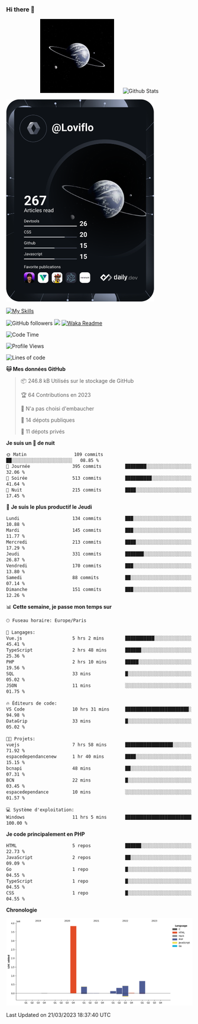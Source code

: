 ### Hi there 👋

<p align="center">
  <img src="https://github.com/Loviflo/Loviflo/blob/main/img/portrait.jpg" alt="Loviflo" height="200" style="margin-right: 20px"/>
  <img src="https://github-readme-stats.vercel.app/api?username=Loviflo&show_icons=true&theme=graywhite" alt="Github Stats" />
</p>

<a href="https://app.daily.dev/loviflo"><img src="https://github.com/loviflo/loviflo/blob/main/devcard.svg" width="400" alt="Loviflo's Dev Card"/></a>


[![My Skills](https://skillicons.dev/icons?i=php,laravel,symfony,mysql,js,ts,html,css,sass,angular,docker,webpack,vscode,figma,git,github,gitlab)](https://skillicons.dev)


![GitHub followers](https://img.shields.io/github/followers/Loviflo?label=Follow&style=social)
![](https://visitor-badge.glitch.me/badge?page_id=Loviflo.Loviflo)
[![Waka Readme](https://github.com/Loviflo/Loviflo/actions/workflows/update-stats.yml/badge.svg)](https://github.com/Loviflo/Loviflo/actions/workflows/update-stats.yml)

<!--START_SECTION:waka-->
![Code Time](http://img.shields.io/badge/Code%20Time-1%2C056%20hrs%2039%20mins-blue)

![Profile Views](http://img.shields.io/badge/Vues%20du%20profil-0-blue)

![Lines of code](https://img.shields.io/badge/Depuis%20Hello%20World%2C%20j%27ai%20%C3%A9crit-5.7%20million%20Lignes%20de%20code-blue)

**🐱 Mes données GitHub** 

> 📦 246.8 kB Utilisés sur le stockage de GitHub 
 > 
> 🏆 64 Contributions en 2023
 > 
> 🚫 N'a pas choisi d'embaucher
 > 
> 📜 14 dépots publiques 
 > 
> 🔑 11 dépots privés 
 > 
**Je suis un 🦉 de nuit** 

```text
🌞 Matin                  109 commits         ██░░░░░░░░░░░░░░░░░░░░░░░   08.85 % 
🌆 Journée                395 commits         ████████░░░░░░░░░░░░░░░░░   32.06 % 
🌃 Soirée                 513 commits         ██████████░░░░░░░░░░░░░░░   41.64 % 
🌙 Nuit                   215 commits         ████░░░░░░░░░░░░░░░░░░░░░   17.45 % 
```
📅 **Je suis le plus productif le Jeudi** 

```text
Lundi                    134 commits         ███░░░░░░░░░░░░░░░░░░░░░░   10.88 % 
Mardi                    145 commits         ███░░░░░░░░░░░░░░░░░░░░░░   11.77 % 
Mercredi                 213 commits         ████░░░░░░░░░░░░░░░░░░░░░   17.29 % 
Jeudi                    331 commits         ███████░░░░░░░░░░░░░░░░░░   26.87 % 
Vendredi                 170 commits         ███░░░░░░░░░░░░░░░░░░░░░░   13.80 % 
Samedi                   88 commits          ██░░░░░░░░░░░░░░░░░░░░░░░   07.14 % 
Dimanche                 151 commits         ███░░░░░░░░░░░░░░░░░░░░░░   12.26 % 
```


📊 **Cette semaine, je passe mon temps sur** 

```text
🕑︎ Fuseau horaire: Europe/Paris

💬 Langages: 
Vue.js                   5 hrs 2 mins        ███████████░░░░░░░░░░░░░░   45.41 % 
TypeScript               2 hrs 48 mins       ██████░░░░░░░░░░░░░░░░░░░   25.36 % 
PHP                      2 hrs 10 mins       █████░░░░░░░░░░░░░░░░░░░░   19.56 % 
SQL                      33 mins             █░░░░░░░░░░░░░░░░░░░░░░░░   05.02 % 
JSON                     11 mins             ░░░░░░░░░░░░░░░░░░░░░░░░░   01.75 % 

🔥 Éditeurs de code: 
VS Code                  10 hrs 31 mins      ████████████████████████░   94.98 % 
DataGrip                 33 mins             █░░░░░░░░░░░░░░░░░░░░░░░░   05.02 % 

🐱‍💻 Projets: 
vuejs                    7 hrs 58 mins       ██████████████████░░░░░░░   71.92 % 
espacedependancenew      1 hr 40 mins        ████░░░░░░░░░░░░░░░░░░░░░   15.15 % 
bcnapi                   48 mins             ██░░░░░░░░░░░░░░░░░░░░░░░   07.31 % 
BCN                      22 mins             █░░░░░░░░░░░░░░░░░░░░░░░░   03.45 % 
espacedependance         10 mins             ░░░░░░░░░░░░░░░░░░░░░░░░░   01.57 % 

💻 Système d'exploitation: 
Windows                  11 hrs 5 mins       █████████████████████████   100.00 % 
```

**Je code principalement en PHP** 

```text
HTML                     5 repos             ██████░░░░░░░░░░░░░░░░░░░   22.73 % 
JavaScript               2 repos             ██░░░░░░░░░░░░░░░░░░░░░░░   09.09 % 
Go                       1 repo              █░░░░░░░░░░░░░░░░░░░░░░░░   04.55 % 
TypeScript               1 repo              █░░░░░░░░░░░░░░░░░░░░░░░░   04.55 % 
CSS                      1 repo              █░░░░░░░░░░░░░░░░░░░░░░░░   04.55 % 
```



**Chronologie**

![Lines of Code chart](https://raw.githubusercontent.com/Loviflo/Loviflo/main/assets/bar_graph.png)


 Last Updated on 21/03/2023 18:37:40 UTC
<!--END_SECTION:waka-->
